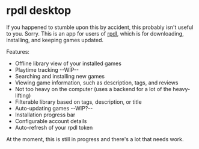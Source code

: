 # rpdl desktop

If you happened to stumble upon this by accident, this probably isn't useful to you. Sorry.
This is an app for users of [rpdl](https://rpdl.net), which is for downloading, installing, and keeping games updated.

Features:
* Offline library view of your installed games
* Playtime tracking --WIP--
* Searching and installing new games
* Viewing game information, such as description, tags, and reviews
* Not too heavy on the computer (uses a backend for a lot of the heavy-lifting)
* Filterable library based on tags, description, or title
* Auto-updating games --WIP?--
* Installation progress bar
* Configurable account details
* Auto-refresh of your rpdl token

At the moment, this is still in progress and there's a lot that needs work.